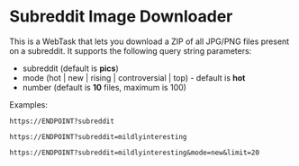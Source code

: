 # Subreddit Image Downloader
This is a WebTask that lets you download a ZIP of all JPG/PNG files present on a subreddit. It supports the following query string parameters:
- subreddit (default is **pics**)
- mode (hot | new | rising | controversial | top) - default is **hot**
- number (default is **10** files, maximum is 100)

Examples:

```
https://ENDPOINT?subreddit
```

```
https://ENDPOINT?subreddit=mildlyinteresting
```

```
https://ENDPOINT?subreddit=mildlyinteresting&mode=new&limit=20
```
